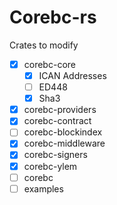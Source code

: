 # Corebc-rs

Crates to modify

- [x] corebc-core
  - [x] ICAN Addresses
  - [ ] ED448
  - [x] Sha3
- [x] corebc-providers
- [x] corebc-contract
- [ ] corebc-blockindex
- [x] corebc-middleware
- [x] corebc-signers
- [x] corebc-ylem
- [ ] corebc
- [ ] examples
